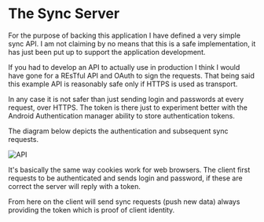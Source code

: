 
The Sync Server
==============

For the purpose of backing this application I have defined a very simple sync API. I am not claiming by no means that this is a safe implementation, it has just been put up to support the application development.

If you had to develop an API to actually use in production I think I would have gone for a REsTful API and OAuth to sign the requests. That being said this example API is reasonably safe only if HTTPS is used as transport.

In any case it is not safer than just sending login and passwords at every request, over HTTPS. The token is there just to experiment better with the Android Authentication manager ability to store authentication tokens.

The diagram below depicts the authentication and subsequent sync requests.

![API](https://raw.github.com/nicolacimmino/ExpensesReporter/master/documentation/api.png)

It's basically the same way cookies work for web browsers. The client first requests to be authenticated and sends login and password, if these are correct the server will reply with a token. 

From here on the client will send sync requests (push new data) always providing the token which is proof of client identity. 

